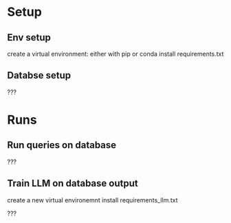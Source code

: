 # Setup

## Env setup

create a virtual environment: either with pip or conda 
install requirements.txt 

## Databse setup

???

# Runs

## Run queries on database

???

## Train LLM on database output

create a new virtual environemnt
install requirements_llm.txt

???